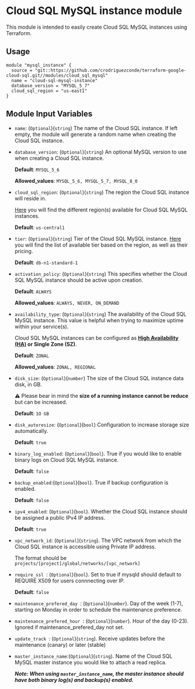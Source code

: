 # Cloud SQL MySQL instance module

This module is intended to easily create Cloud SQL  MySQL instances using Terraform.

## Usage 


```hcl
module "mysql_instance" {
  source = "git::https://github.com/crodriguezconde/terraform-google-cloud-sql.git//modules/cloud_sql_mysql"
  name = "cloud-sql-mysql-instance"
  database_version = "MYSQL_5_7"
  cloud_sql_region = "us-east1"
}
```


Module Input Variables
----------------------

- `name`: (`Optional`)(`string`) The name of the Cloud SQL instance. If left empty, the module will generate a random name when creating the Cloud SQL instance.

- `database_version`: (`Optional`)(`string`) An optional MySQL version to use when creating a Cloud SQL instance. 

   **Default**: `MYSQL_5_6`

   **Allowed_values**: `MYSQL_5_6, MYSQL_5_7, MYSQL_8_0`

- `cloud_sql_region`: (`Optional`)(`string`) The region the Cloud SQL instance will reside in.

   
   [Here](https://cloud.google.com/sql/docs/mysql/locations) you will find the different region(s) available for Cloud SQL MySQL instances.
 
   **Default**: `us-central1`

- `tier`: (`Optional`)(`string`) Tier of the Cloud SQL MySQL instance. [Here](https://cloud.google.com/sql/pricing#2nd-gen-instance-pricing) you will find the list of available tier based on the region, as well as their pricing.

  **Default**: `db-n1-standard-1`

- `activation_policy`: (`Optional`)(`string`) This specifies whether the Cloud SQL MySQL instance should be active upon creation.

  **Default**: `ALWAYS`

  **Allowed_values**: `ALWAYS, NEVER, ON_DEMAND`

- `availability_type`: (`Optional`)(`string`) The availability of the Cloud SQL MySQL instance. This value is helpful when trying to maximize uptime within your service(s).

   Cloud SQL MySQL instances can be configured as **[High Availability (HA)](https://cloud.google.com/sql/docs/mysql/high-availability) or Single Zone (SZ)**.

  
  **Default**: `ZONAL`

  
  **Allowed_values**: `ZONAL, REGIONAL`

- `disk_size`: (`Optional`)(`number`) The size of the Cloud SQL instance data disk, in GB. 

  **⚠️** Please bear in mind the **size of a running instance cannot be reduce** but can be increased.
   
  **Default**: `1O GB`

- `disk_autoresize`: (`Optional`)(`bool`) Configuration to increase storage size automatically.

  **Default**: `true`

- `binary_log_enabled`: (`Optional`)(`bool`). True if you would like to enable binary logs on Cloud SQL MySQL instance.

  **Default**: `false`

- `backup_enabled`:(`Optional`)(`bool`). True if backup configuration is enabled.

  **Default**: `false`

- `ipv4_enabled`: (`Optional`)(`bool`). Whether the Cloud SQL instance should be assigned a public IPv4 IP address.

  **Default**: `true`

- `vpc_network_id`: (`Optional`)(`string`). The VPC network from which the Cloud SQL instance is accessible using Private IP address. 

  The format should be `projects/[project]/global/networks/[vpc_network]`

- `require_ssl `: (`Optional`)(`bool`). Set to true if mysqld should default to REQUIRE X509 for users connnecting over IP.

  **Default**: `false`


- `maintenance_prefered_day `: (`Optional`)(`number`). Day of the week (1-7), starting on Monday in order to schedule the maintenance preference.

- `maintenance_prefered_hour `: (`Optional`)(`number`). Hour of the day (0-23). Ignored if maintenance_prefered_day not set.

- `update_track `: (`Optional`)(`string`). Receive updates before the maintenance (canary) or later (stable)

- `master_instance_name`:(`Optional`)(`string`). Name of the Cloud SQL MySQL master instance you would like to attach a read replica.

  ***Note: When using `master_instance_name`, the master instance should have both binary log(s) and backup(s) enabled.***



